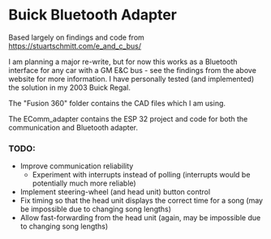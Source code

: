 # Buick Bluetooth Adapter
Based largely on findings and code from https://stuartschmitt.com/e_and_c_bus/

I am planning a major re-write, but for now this works as a Bluetooth interface for any car with a GM E&C bus - see the findings from the above website for more information. I have personally tested (and implemented) the solution in my 2003 Buick Regal.

The "Fusion 360" folder contains the CAD files which I am using.

The EComm_adapter contains the ESP 32 project and code for both the communication and Bluetooth adapter.

### TODO:
- Improve communication reliability
  - Experiment with interrupts instead of polling (interrupts would be potentially much more reliable)
- Implement steering-wheel (and head unit) button control
- Fix timing so that the head unit displays the correct time for a song (may be impossible due to changing song lengths)
- Allow fast-forwarding from the head unit (again, may be impossible due to changing song lengths)

